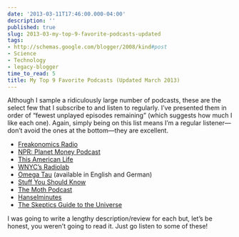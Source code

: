 ```yaml
---
date: '2013-03-11T17:46:00.000-04:00'
description: ''
published: true
slug: 2013-03-my-top-9-favorite-podcasts-updated
tags:
- http://schemas.google.com/blogger/2008/kind#post
- Science
- Technology
- legacy-blogger
time_to_read: 5
title: My Top 9 Favorite Podcasts (Updated March 2013)
---
```


<p>Although I sample a ridiculously large number of podcasts, these are the select few that I subscribe to and listen to regularly. I’ve presented them in order of “fewest unplayed episodes remaining” (which suggests how much I like each one). Again, simply being on this list means I’m a regular listener—don’t avoid the ones at the bottom—they are excellent.</p> <ul> <li><a href="http://www.freakonomics.com/tag/freakonomics-podcast/">Freakonomics Radio</a></li> <li><a href="http://www.npr.org/templates/story/story.php?storyId=127413729">NPR: Planet Money Podcast</a></li> <li><a href="http://www.thisamericanlife.org/">This American Life</a></li> <li><a href="http://www.radiolab.org/series/podcasts/">WNYC’s Radiolab</a></li> <li><a href="http://omegataupodcast.net/">Omega Tau</a> (available in English and German)</li> <li><a href="http://www.stuffyoushouldknow.com/podcasts/">Stuff You Should Know</a></li> <li><a href="http://themoth.org/radio">The Moth Podcast</a></li> <li><a href="http://www.hanselminutes.com/">Hanselminutes</a></li> <li><a href="http://www.theskepticsguide.org/">The Skeptics Guide to the Universe</a></li></ul> <p>I was going to write a lengthy description/review for each but, let’s be honest, you weren’t going to read it. Just go listen to some of these!</p>